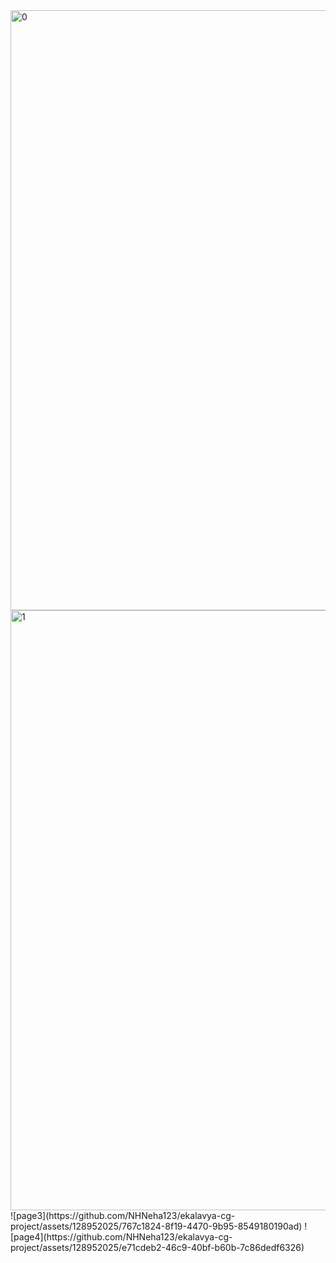 <img width="960" alt="0" src="https://github.com/NHNeha123/ekalavya-cg-project/assets/128952025/75bcb97a-d7f3-4d70-af0e-093bd8605b17">
<img width="960" alt="1" src="https://github.com/NHNeha123/ekalavya-cg-project/assets/128952025/acfc2dc3-b57f-4bc2-8953-941c8f1ae07a">
![page3](https://github.com/NHNeha123/ekalavya-cg-project/assets/128952025/767c1824-8f19-4470-9b95-8549180190ad)
![page4](https://github.com/NHNeha123/ekalavya-cg-project/assets/128952025/e71cdeb2-46c9-40bf-b60b-7c86dedf6326)
